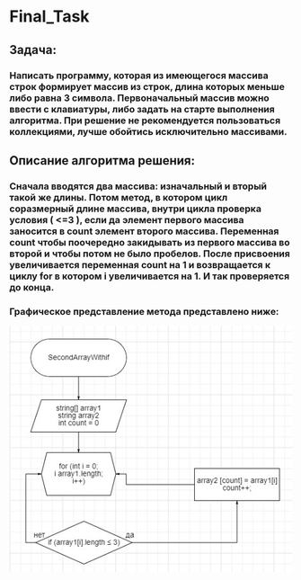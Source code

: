 # Final_Task
## Задача: 
### Написать программу, которая из имеющегося массива строк формирует массив из строк, длина которых меньше либо равна 3 символа. Первоначальный массив можно ввести с клавиатуры, либо задать на старте выполнения алгоритма. При решение не рекомендуется пользоваться коллекциями, лучше обойтись исключительно массивами.
## Описание алгоритма решения:
### Сначала вводятся два массива: изначальный и вторый такой же длины. Потом метод, в котором цикл соразмерный длине массива, внутри цикла проверка условия ( <=3 ), если да элемент первого массива заносится в **count** элемент второго массива. Переменная **count** чтобы поочередно закидывать из первого массива во второй и чтобы потом не было пробелов. После присвоения увеличивается переменная **count на 1** и возвращается к циклу **for** в котором **i увеличивается на 1**. И так проверяется до конца.

### Графическое представление метода представлено ниже: 
![Блок-схема алгоритма!](Blockdiagram.jpg)
